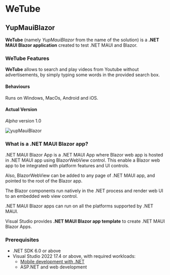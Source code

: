 # WeTube
## YupMauiBlazor

**WeTube** (namely *YupMauiBlazor* from the name of the solution) is a **.NET MAUI Blazor application** created to test .NET MAUI and Blazor.

### WeTube Features
**WeTube** allows to search and play videos from Youtube without advertisements, 
by simply typing some words in the provided search box.  
  
#### Behaviours
Runs on Windows, MacOs, Android and iOS.  

#### Actual Version
*Alpha* version 1.0

![yupMauiBlazor](https://user-images.githubusercontent.com/20070559/201533003-b07432bf-18c9-434e-9b20-626cd983e291.jpeg)

### What is a .NET MAUI Blazor app?

.NET MAUI Blazor App is a .NET MAUI App where Blazor web app is hosted in 
.NET MAUI app using BlazorWebView control. This enable a Blazor web app to be integrated with platform features and 
UI controls.  
  
Also, BlazorWebView can be added to any page of .NET MAUI app, and pointed 
to the root of the Blazor app.  
  
The Blazor components run natively in the .NET process and render web UI 
to an embedded web view control.  
  
.NET MAUI Blazor apps can run on all the platforms supported by .NET MAUI.  
  
Visual Studio provides **.NET MAUI Blazor app template** to create .NET MAUI Blazor Apps.

### Prerequisites

- .NET SDK 6.0 or above
- Visual Studio 2022 17.4 or above, with required workloads:
     - [Mobile development with .NET](https://docs.microsoft.com/en-us/dotnet/maui/get-started/installation)
     - ASP.NET and web development

